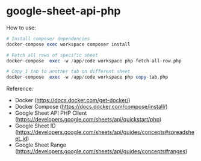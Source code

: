 # google-sheet-api-php

How to use:
```php
# Install composer dependencies
docker-compose exec workspace composer install 

# Fetch all rows of specific sheet
docker-compose  exec -w /app/code workspace php fetch-all-row.php

# Copy 1 tab to another tab on different sheet
docker-compose  exec -w /app/code workspace php copy-tab.php
```
Reference:
- Docker (https://docs.docker.com/get-docker/)
- Docker Compose (https://docs.docker.com/compose/install/)
- Google Sheet API PHP Client (https://developers.google.com/sheets/api/quickstart/php)
- Google Sheet ID (https://developers.google.com/sheets/api/guides/concepts#spreadsheet_id)
- Google Sheet Range (https://developers.google.com/sheets/api/guides/concepts#ranges)